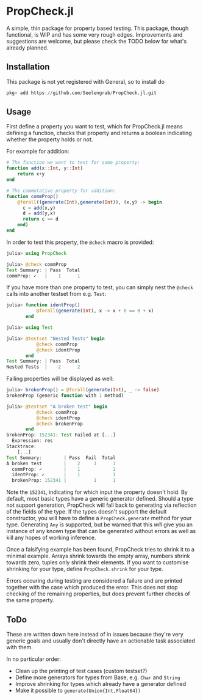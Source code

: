 # PropCheck.jl

A simple, thin package for property based testing. This package, though functional, is WIP and has some very rough edges. Improvements and suggestions are welcome, but please check the TODO below for what's already planned.

## Installation

This package is not yet registered with General, so to install do

```julia
pkg> add https://github.com/Seelengrab/PropCheck.jl.git
```

## Usage

First define a property you want to test, which for PropCheck.jl means defining a function, checks that property and returns a boolean indicating whether the property holds or not.

For example for addition:

```julia
# The function we want to test for some property:
function add(x::Int, y::Int)
    return x+y
end

# The commutative property for addition:
function commProp()
    @forall((generate(Int),generate(Int)), (x,y) -> begin
      c = add(x,y)
      d = add(y,x)
      return c == d
    end)
end
```

In order to test this property, the `@check` macro is provided:

```julia
julia> using PropCheck

julia> @check commProp
Test Summary: | Pass  Total
commProp: ✓   |    1      1
```

If you have more than one property to test, you can simply nest the `@check` calls into another testset from e.g. `Test`:

```julia
julia> function identProp()
           @forall(generate(Int), x -> x + 0 == 0 + x)
       end

julia> using Test

julia> @testset "Nested Tests" begin
           @check commProp
           @check identProp
       end
Test Summary: | Pass  Total
Nested Tests  |    2      2
```

Failing properties will be displayed as well:

```julia
julia> brokenProp() = @forall(generate(Int), _ -> false)
brokenProp (generic function with 1 method)

julia> @testset "A broken test" begin
           @check commProp
           @check identProp
           @check brokenProp
       end
brokenProp: 152341: Test Failed at [...]
  Expression: res
Stacktrace:
    [...]
Test Summary:        | Pass  Fail  Total
A broken test        |    2     1      3
  commProp: ✓        |    1            1
  identProp: ✓       |    1            1
  brokenProp: 152341 |          1      1
```

Note the `152341`, indicating for which input the property doesn't hold. By default, most basic types have a generic generator defined. Should a type not support generation, PropCheck will fall back to generating via reflection of the fields of the type. If the types doesn't support the default constructor, you will have to define a `PropCheck.generate` method for your type. Generating `Any` is supported, but be warned that this _will_ give you an instance of any known type that can be generated without errors as well as kill any hopes of working inference.

Once a falsifying example has been found, PropCheck tries to shrink it to a minimal example. Arrays shrink towards the empty array, numbers shrink towards zero, tuples only shrink their elements. If you want to customise shrinking for your type, define `PropCheck.shrink` for your type.

Errors occuring during testing are considered a failure and are printed together with the case which produced the error. This does not stop checking of the remaining properties, but does prevent further checks of the same property.

## ToDo

These are written down here instead of in issues because they're very generic goals and usually don't directly have an actionable task associated with them.

In no particular order:

 * Clean up the printing of test cases (custom testset?)
 * Define more generators for types from Base, e.g. `Char` and `String`
 * Improve shrinking for types which already have a generator defined
 * Make it possible to `generate(Union{Int,Float64})`